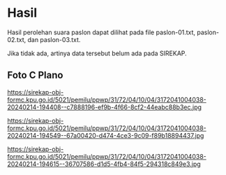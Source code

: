# Hasil

Hasil perolehan suara paslon dapat dilihat pada file paslon-01.txt, paslon-02.txt, dan paslon-03.txt.

Jika tidak ada, artinya data tersebut belum ada pada SIREKAP.

## Foto C Plano

https://sirekap-obj-formc.kpu.go.id/5021/pemilu/ppwp/31/72/04/10/04/3172041004038-20240214-194408--c7888196-ef9b-4f66-8cf2-44eabc88b3ec.jpg

https://sirekap-obj-formc.kpu.go.id/5021/pemilu/ppwp/31/72/04/10/04/3172041004038-20240214-194549--67a00420-d474-4ce3-9c09-f89b18894437.jpg

https://sirekap-obj-formc.kpu.go.id/5021/pemilu/ppwp/31/72/04/10/04/3172041004038-20240214-194615--36707586-d1d5-4fb4-84f5-294318c849e3.jpg

